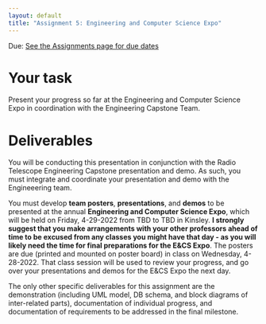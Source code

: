 ```yaml
---
layout: default
title: "Assignment 5: Engineering and Computer Science Expo"
---
```


Due: [See the Assignments page for due dates](../assign/index.html)

# Your task
Present your progress so far at the Engineering and Computer Science Expo in coordination with the Engineering Capstone Team.


# Deliverables
You will be conducting this presentation in conjunction with the Radio Telescope Engineering Capstone presentation and demo.  As such, you must integrate and coordinate your presentation and demo with the Engineeering team.

You must develop **team posters**, **presentations**, and **demos** to be presented at the annual **Engineering and Computer Science Expo**, which will be held on Friday, 4-29-2022 from TBD to TBD in Kinsley.  **I strongly suggest that you make arrangements with your other professors ahead of time to be excused from any classes you might have that day - as you will likely need the time for final preparations for the E&CS Expo**.  The posters are due (printed and mounted on poster board) in class on Wednesday, 4-28-2022.  That class session will be used to review your progress, and go over your presentations and demos for the E&CS Expo the next day.

The only other specific deliverables for this assignment are the demonstration (including UML model, DB schema, and block diagrams of inter-related parts), documentation of individual progress, and documentation of requirements to be addressed in the final milestone.

<!-- vim:set wrap: -->
<!-- vim:set linebreak: -->
<!-- vim:set nolist: -->
